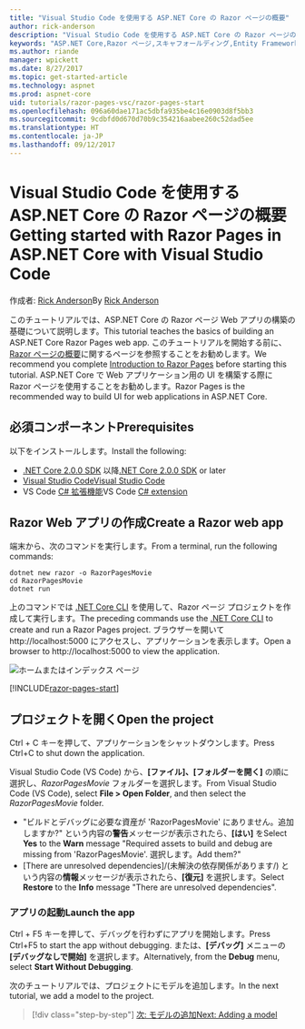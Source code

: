 ```yaml
---
title: "Visual Studio Code を使用する ASP.NET Core の Razor ページの概要"
author: rick-anderson
description: "Visual Studio Code を使用する ASP.NET Core の Razor ページの概要"
keywords: "ASP.NET Core,Razor ページ,スキャフォールディング,Entity Framework Core,EF,EF Core,データベース,mac,macOS,Visual Studio Code,Code"
ms.author: riande
manager: wpickett
ms.date: 8/27/2017
ms.topic: get-started-article
ms.technology: aspnet
ms.prod: aspnet-core
uid: tutorials/razor-pages-vsc/razor-pages-start
ms.openlocfilehash: 096a60dae171ac5dbfa935be4c16e0903d8f5bb3
ms.sourcegitcommit: 9cdbfd0d670d70b9c354216aabee260c52dad5ee
ms.translationtype: HT
ms.contentlocale: ja-JP
ms.lasthandoff: 09/12/2017
---
```

# <a name="getting-started-with-razor-pages-in-aspnet-core-with-visual-studio-code"></a><span data-ttu-id="01b1b-104">Visual Studio Code を使用する ASP.NET Core の Razor ページの概要</span><span class="sxs-lookup"><span data-stu-id="01b1b-104">Getting started with Razor Pages in ASP.NET Core with Visual Studio Code</span></span>

<span data-ttu-id="01b1b-105">作成者: [Rick Anderson](https://twitter.com/RickAndMSFT)</span><span class="sxs-lookup"><span data-stu-id="01b1b-105">By [Rick Anderson](https://twitter.com/RickAndMSFT)</span></span>

<span data-ttu-id="01b1b-106">このチュートリアルでは、ASP.NET Core の Razor ページ Web アプリの構築の基礎について説明します。</span><span class="sxs-lookup"><span data-stu-id="01b1b-106">This tutorial teaches the basics of building an ASP.NET Core Razor Pages web app.</span></span> <span data-ttu-id="01b1b-107">このチュートリアルを開始する前に、[Razor ページの概要](xref:mvc/razor-pages/index)に関するページを参照することをお勧めします。</span><span class="sxs-lookup"><span data-stu-id="01b1b-107">We recommend you complete [Introduction to Razor Pages](xref:mvc/razor-pages/index) before starting this tutorial.</span></span> <span data-ttu-id="01b1b-108">ASP.NET Core で Web アプリケーション用の UI を構築する際に Razor ページを使用することをお勧めします。</span><span class="sxs-lookup"><span data-stu-id="01b1b-108">Razor Pages is the recommended way to build UI for web applications in ASP.NET Core.</span></span>

## <a name="prerequisites"></a><span data-ttu-id="01b1b-109">必須コンポーネント</span><span class="sxs-lookup"><span data-stu-id="01b1b-109">Prerequisites</span></span>

<span data-ttu-id="01b1b-110">以下をインストールします。</span><span class="sxs-lookup"><span data-stu-id="01b1b-110">Install the following:</span></span>

* <span data-ttu-id="01b1b-111">[.NET Core 2.0.0 SDK](https://www.microsoft.com/net/core) 以降</span><span class="sxs-lookup"><span data-stu-id="01b1b-111">[.NET Core 2.0.0 SDK](https://www.microsoft.com/net/core) or later</span></span>
* [<span data-ttu-id="01b1b-112">Visual Studio Code</span><span class="sxs-lookup"><span data-stu-id="01b1b-112">Visual Studio Code</span></span>](https://code.visualstudio.com)
* <span data-ttu-id="01b1b-113">VS Code [C# 拡張機能](https://marketplace.visualstudio.com/items?itemName=ms-vscode.csharp)</span><span class="sxs-lookup"><span data-stu-id="01b1b-113">VS Code [C# extension](https://marketplace.visualstudio.com/items?itemName=ms-vscode.csharp)</span></span> 

## <a name="create-a-razor-web-app"></a><span data-ttu-id="01b1b-114">Razor Web アプリの作成</span><span class="sxs-lookup"><span data-stu-id="01b1b-114">Create a Razor web app</span></span>

<span data-ttu-id="01b1b-115">端末から、次のコマンドを実行します。</span><span class="sxs-lookup"><span data-stu-id="01b1b-115">From a terminal, run the following commands:</span></span>

```console
dotnet new razor -o RazorPagesMovie
cd RazorPagesMovie
dotnet run
```

<span data-ttu-id="01b1b-116">上のコマンドでは [.NET Core CLI](https://docs.microsoft.com/dotnet/core/tools/dotnet) を使用して、Razor ページ プロジェクトを作成して実行します。</span><span class="sxs-lookup"><span data-stu-id="01b1b-116">The preceding commands use the [.NET Core CLI](https://docs.microsoft.com/dotnet/core/tools/dotnet) to create and run a Razor Pages project.</span></span> <span data-ttu-id="01b1b-117">ブラウザーを開いて http://localhost:5000 にアクセスし、アプリケーションを表示します。</span><span class="sxs-lookup"><span data-stu-id="01b1b-117">Open a browser to http://localhost:5000 to view the application.</span></span>

![ホームまたはインデックス ページ](../razor-pages/razor-pages-start/_static/home.png)

[!INCLUDE[razor-pages-start](../../includes/RP/razor-pages-start.md)]

## <a name="open-the-project"></a><span data-ttu-id="01b1b-119">プロジェクトを開く</span><span class="sxs-lookup"><span data-stu-id="01b1b-119">Open the project</span></span>

<span data-ttu-id="01b1b-120">Ctrl + C キーを押して、アプリケーションをシャットダウンします。</span><span class="sxs-lookup"><span data-stu-id="01b1b-120">Press Ctrl+C to shut down the application.</span></span>

<span data-ttu-id="01b1b-121">Visual Studio Code (VS Code) から、**[ファイル]、[フォルダーを開く]** の順に選択し、*RazorPagesMovie* フォルダーを選択します。</span><span class="sxs-lookup"><span data-stu-id="01b1b-121">From Visual Studio Code (VS Code), select **File > Open Folder**, and then select the *RazorPagesMovie* folder.</span></span>

- <span data-ttu-id="01b1b-122">"ビルドとデバッグに必要な資産が 'RazorPagesMovie' にありません。追加しますか?" という内容の**警告**メッセージが表示されたら、**[はい]** を</span><span class="sxs-lookup"><span data-stu-id="01b1b-122">Select **Yes** to the **Warn** message "Required assets to build and debug are missing from 'RazorPagesMovie'.</span></span> <span data-ttu-id="01b1b-123">選択します。</span><span class="sxs-lookup"><span data-stu-id="01b1b-123">Add them?"</span></span>
- <span data-ttu-id="01b1b-124">[There are unresolved dependencies]/(未解決の依存関係があります/) という内容の**情報**メッセージが表示されたら、**[復元]** を選択します。</span><span class="sxs-lookup"><span data-stu-id="01b1b-124">Select **Restore** to the **Info** message "There are unresolved dependencies".</span></span>

### <a name="launch-the-app"></a><span data-ttu-id="01b1b-125">アプリの起動</span><span class="sxs-lookup"><span data-stu-id="01b1b-125">Launch the app</span></span>

<span data-ttu-id="01b1b-126">Ctrl + F5 キーを押して、デバッグを行わずにアプリを開始します。</span><span class="sxs-lookup"><span data-stu-id="01b1b-126">Press Ctrl+F5 to start the app without debugging.</span></span> <span data-ttu-id="01b1b-127">または、**[デバッグ]** メニューの **[デバッグなしで開始]** を選択します。</span><span class="sxs-lookup"><span data-stu-id="01b1b-127">Alternatively, from the **Debug** menu, select **Start Without Debugging**.</span></span>

<span data-ttu-id="01b1b-128">次のチュートリアルでは、プロジェクトにモデルを追加します。</span><span class="sxs-lookup"><span data-stu-id="01b1b-128">In the next tutorial, we add a model to the project.</span></span> 

>[!div class="step-by-step"]
[<span data-ttu-id="01b1b-129">次: モデルの追加</span><span class="sxs-lookup"><span data-stu-id="01b1b-129">Next: Adding a model</span></span>](xref:tutorials/razor-pages-vsc/model)  
